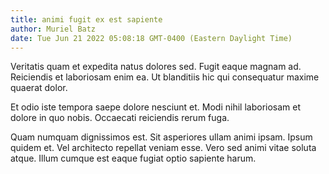 ```yaml
---
title: animi fugit ex est sapiente
author: Muriel Batz
date: Tue Jun 21 2022 05:08:18 GMT-0400 (Eastern Daylight Time)
---
```

Veritatis quam et expedita natus dolores sed. Fugit eaque magnam ad. Reiciendis et laboriosam enim ea. Ut blanditiis hic qui consequatur maxime quaerat dolor.

 Et odio iste tempora saepe dolore nesciunt et. Modi nihil laboriosam et dolore in quo nobis. Occaecati reiciendis rerum fuga.

 Quam numquam dignissimos est. Sit asperiores ullam animi ipsam. Ipsum quidem et. Vel architecto repellat veniam esse. Vero sed animi vitae soluta atque. Illum cumque est eaque fugiat optio sapiente harum.